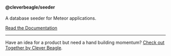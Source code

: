 #### @cleverbeagle/seeder

A database seeder for Meteor applications.

[Read the Documentation](http://cleverbeagle.com/packages/seeder/v2)

---

Have an idea for a product but need a hand building momentum? [Check out Together by Clever Beagle](https://cleverbeagle.com/together).
